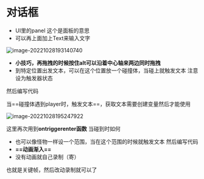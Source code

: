 # 对话框

+ UI里的panel 这个是面板的意思
+ 可以再上面加上Text来输入文字

![image-20221028193140740](C:\Users\Pluto\AppData\Roaming\Typora\typora-user-images\image-20221028193140740.png)

+ **小技巧，再拖拽的时候按住alt可以沿着中心轴来两边同时拖拽**
+ 到特定位置出发文本，可以在这个位置放一个碰撞体，当碰上就触发文本 注意设为触发器状态

然后编写代码

当==碰撞体遇到player时，触发文本==，获取文本需要创建变量然后才能使用

![image-20221028195247922](C:\Users\Pluto\AppData\Roaming\Typora\typora-user-images\image-20221028195247922.png)

这里再次用到**ontriggerenter函数** 当碰到时如何

+ 也可以像怪物一样设一个范围，当在这个范围的时候就触发文本 然后编写代码
+ **==动画渐入==**
+ 没有动画就自己录制（寄）

也就是关键帧，然后改动录制就可以了
